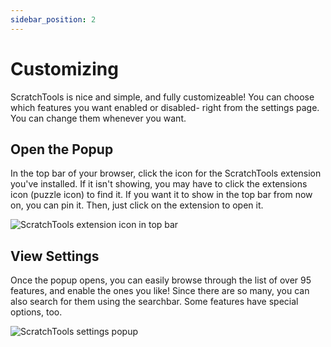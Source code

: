 ```yaml
---
sidebar_position: 2
---
```

# Customizing
ScratchTools is nice and simple, and fully customizeable! You can choose which features you want enabled or disabled- right from the settings page. You can change them whenever you want.
## Open the Popup
In the top bar of your browser, click the icon for the ScratchTools extension you've installed. If it isn't showing, you may have to click the extensions icon (puzzle icon) to find it. If you want it to show in the top bar from now on, you can pin it. Then, just click on the extension to open it.

![ScratchTools extension icon in top bar](https://user-images.githubusercontent.com/86856959/201549844-8e077347-1c94-4d4e-ada5-f022ccf45bc2.png)

## View Settings
Once the popup opens, you can easily browse through the list of over 95 features, and enable the ones you like! Since there are so many, you can also search for them using the searchbar. Some features have special options, too.

![ScratchTools settings popup](https://user-images.githubusercontent.com/86856959/201549974-bb837e6d-0b32-4779-ae68-bb6fee86ccef.png)

